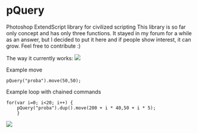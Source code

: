 # pQuery
Photoshop ExtendScript library for civilized scripting
This library is so far only concept and has only three functions.
It stayed in my forum for a while as an answer, but I decided to put it here
and if people show interest, it can grow.
Feel free to contribute :)

The way it currently works:
![](http://upload.aula.bg/screenshot11d7964-1d0e8fd82.jpg) 


Example move
```
pQuery("proba").move(50,50);
```


Example loop with chained commands
```
for(var i=0; i<20; i++) {
    pQuery("proba").dup().move(200 + i * 40,50 + i * 5);
    }
```

![](http://upload.aula.bg/screenshot2e0b6a2-13f1d536.jpg)

